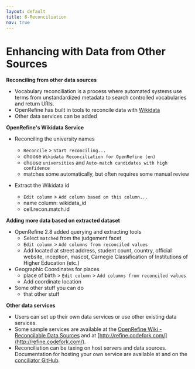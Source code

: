 ```yaml
---
layout: default
title: 6-Reconciliation
nav: true
---
```


# Enhancing with Data from Other Sources

**Reconciling from other data sources**
- Vocabulary reconciliation is a process where automated systems use terms from unstandardized metadata to search controlled vocabularies and return URIs.
- OpenRefine has built in tools to reconcile data with [Wikidata](https://www.wikidata.org/)
- Other data services can be added

**OpenRefine's Wikidata Service**
- Reconciling the university names
  - `Reconcile` > `Start reconciling...`
  - choose `Wikidata Reconciliation for OpenRefine (en)`
  - choose `universities` and `Auto-match candidates with high confidence`
  - matches some automatically, but often requires some manual review

- Extract the Wikidata id
  - `Edit column` > `Add column based on this column...`
  - name column: wikidata_id
  - cell.recon.match.id

**Adding more data based on extracted dataset**
- OpenRefine 2.8 added querying and extracting tools
  - Select `matched` from the judgement facet
  - `Edit column` > `Add columns from reconciled values`
  - Add located at street address, student count, country, official website, inception, mascot, Carnegie Classification of Institutions of Higher Education (etc.)
- Geographic Coordinates for places
  - place of birth > `Edit column` > `Add columns from reconciled values`
  - Add coordinate location
- Some other stuff you can do
  - that other stuff

**Other data services**
- Users can set up their own data services or use other existing data services.
- Some sample services are available at the [OpenRefine Wiki - Reconcilable Data Sources](https://github.com/OpenRefine/OpenRefine/wiki/Reconcilable-Data-Sources) and at [http://refine.codefork.com/](http://refine.codefork.com/).
- Reconciliation can be taxing on host servers and data sources. Documentation for hosting your own service are available at and on the [conciliator GitHub](https://github.com/codeforkjeff/conciliator).

